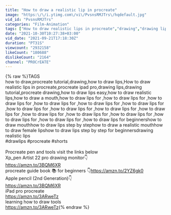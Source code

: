 ```yaml
---
title: "How to draw a realistic lip in procreate"
image: "https:\/\/i.ytimg.com\/vi\/PvsnsRMJTrs\/hqdefault.jpg"
vid_id: "PvsnsRMJTrs"
categories: "Film-Animation"
tags: ["How to draw realistic lips in procreate","drawing","drawing lips"]
date: "2021-10-30T10:27:38+03:00"
vid_date: "2021-09-21T17:18:30Z"
duration: "PT31S"
viewcount: "2932158"
likeCount: "180688"
dislikeCount: "2164"
channel: "PROCrEATE"
---
```

{% raw %}TAGS<br />how to draw,procreate tutorial,drawing,how to draw lips,How to draw realistic lips in procreate,procreate ipad pro,drawing lips,drawing tutorial,procreate drawing,how to draw lips easy,how to draw realistic lips,how to draw a mouth,how to draw lips for ,how to draw lips for ,how to draw lips for ,how to draw lips for ,how to draw lips for ,how to draw lips for ,how to draw lips for ,how to draw lips for ,how to draw lips for ,how to draw lips for ,how to draw lips for ,how to draw lips for ,how to draw lips for ,how to draw lips for ,how to draw lips for ,how to draw lips for beginnershow to draw mouthhow to draw lips step by stephow to draw a realistic mouthhow to draw female lipshow to draw lips step by step for beginnersdrawing realistic lips<br />#drawlips #procreate #shorts <br /><br />Procreate pen and tools visit the links below<br /> Xp_pen Artist 22 pro drawing monitor👇<br /><a rel="nofollow" target="blank" href="https://amzn.to/3BQM6XR">https://amzn.to/3BQM6XR</a><br />procreate guide book 📚 for beginners 👇<a rel="nofollow" target="blank" href="https://amzn.to/2YZ6gk0">https://amzn.to/2YZ6gk0</a><br />Apple pencil (2nd Generation)👇<br /><a rel="nofollow" target="blank" href="https://amzn.to/3BQM6XR">https://amzn.to/3BQM6XR</a><br />iPad pro procreate<br /><a rel="nofollow" target="blank" href="https://amzn.to/3ARweTz">https://amzn.to/3ARweTz</a><br />learning how to draw tools<br /><a rel="nofollow" target="blank" href="https://amzn.to/3ARweTz">https://amzn.to/3ARweTz</a>{% endraw %}
